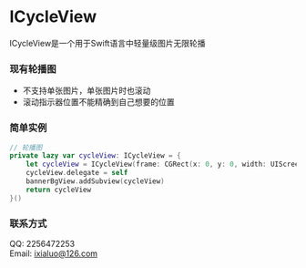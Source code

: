 # ICycleView

ICycleView是一个用于Swift语言中轻量级图片无限轮播

### 现有轮播图
* 不支持单张图片，单张图片时也滚动
* 滚动指示器位置不能精确到自己想要的位置

### 简单实例

```swift 
// 轮播图
private lazy var cycleView: ICycleView = {
    let cycleView = ICycleView(frame: CGRect(x: 0, y: 0, width: UIScreen.width, height: bannerBgViewHeight.constant))
    cycleView.delegate = self
    bannerBgView.addSubview(cycleView)
    return cycleView
}()
```


### 联系方式
QQ: 2256472253<br>
Email: ixialuo@126.com

